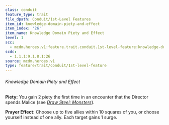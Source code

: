```yaml
---
class: conduit
feature_type: trait
file_dpath: Conduit/1st-Level Features
item_id: knowledge-domain-piety-and-effect
item_index: '26'
item_name: Knowledge Domain Piety and Effect
level: 1
scc:
  - mcdm.heroes.v1:feature.trait.conduit.1st-level-feature:knowledge-domain-piety-and-effect
scdc:
  - 1.1.1:9.1.8.1:26
source: mcdm.heroes.v1
type: feature/trait/conduit/1st-level-feature
---
```


###### Knowledge Domain Piety and Effect

**Piety:** You gain 2 piety the first time in an encounter that the Director spends Malice (see *[Draw Steel: Monsters](https://mcdm.gg/DS-Monsters)*).

**Prayer Effect:** Choose up to five allies within 10 squares of you, or choose yourself instead of one ally. Each target gains 1 surge.

